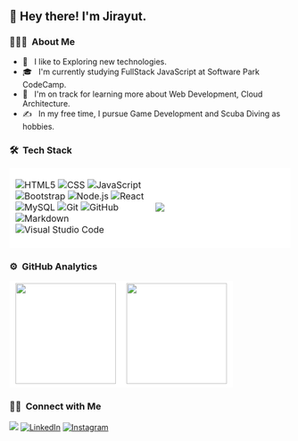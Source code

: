 
<h2>👋  Hey there! I'm Jirayut.</h2>

<h3> 👨🏻‍💻 &nbsp;About Me </h3>

- 🤔 &nbsp; I like to Exploring new technologies.
- 🎓 &nbsp; I'm currently studying FullStack JavaScript at Software Park CodeCamp.
- 🌱 &nbsp; I'm on track for learning more about Web Development, Cloud Architecture.
- ✍️ &nbsp; In my free time, I pursue Game Development and Scuba Diving as hobbies.

<table>
<tr><h3> 🛠 &nbsp;Tech Stack</h3></tr>
<td style="background-color:white;border:solid white;">

  ![HTML5](https://img.shields.io/badge/-HTML5-333333?style=flat&logo=HTML5)
  ![CSS](https://img.shields.io/badge/-CSS-333333?style=flat&logo=CSS3&logoColor=1572B6)
  ![JavaScript](https://img.shields.io/badge/-JavaScript-333333?style=flat&logo=javascript)
  ![Bootstrap](https://img.shields.io/badge/-Bootstrap-333333?style=flat&logo=bootstrap&logoColor=563D7C)
  ![Node.js](https://img.shields.io/badge/-Node.js-333333?style=flat&logo=node.js)
  ![React](https://img.shields.io/badge/-React-333333?style=flat&logo=react)
  ![MySQL](https://img.shields.io/badge/-MySQL-333333?style=flat&logo=mysql)
  ![Git](https://img.shields.io/badge/-Git-333333?style=flat&logo=git)
  ![GitHub](https://img.shields.io/badge/-GitHub-333333?style=flat&logo=github)
  ![Markdown](https://img.shields.io/badge/-Markdown-333333?style=flat&logo=markdown)
  ![Visual Studio Code](https://img.shields.io/badge/-Visual%20Studio%20Code-333333?style=flat&logo=visual-studio-code&logoColor=007ACC)


</td>
<td style="background-color:white;width:50%;border:solid white">

<img  src="https://cdn.dribbble.com/users/1928646/screenshots/4884082/media/8147bc69f7ec23dc42e282c7869b9e1e.gif">
</td>
</table>
 
<table>
<tr><h3> ⚙️ &nbsp;GitHub Analytics</h3> </tr>
<td style="background-color:white;border:solid white;">
<img height="180em" src="https://github-readme-stats.vercel.app/api?username=ToEzBit&theme=aura&show_icons=true" />

</td>
<td style="background-color:white;border:solid white">

<img height="180em" src="https://github-readme-stats.vercel.app/api/top-langs/?username=ToEzBit&theme=aura&layout=compact" />
</td>
</table>

<h3> 🤝🏻 &nbsp;Connect with Me </h3>

<p>
<a href="https://www.facebook.com/100007751956655"><img src="https://img.shields.io/badge/-Jirayut Natrachart-1877F2?style=flat&logo=Facebook&logoColor=white"/></a>
<a href=""https://www.linkedin.com/in/jirayut-natrachart-367915199/><img alt="LinkedIn" src="https://img.shields.io/badge/Jirayut-blue?style=flat-square&logo=linkedin"></a>
<a href="https://www.instagram.com/iamjirayut/"><img alt="Instagram" src="https://img.shields.io/badge/iamjirayut-white?style=flat-square&logo=instagram"></a>
</p>

